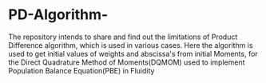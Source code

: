 # PD-Algorithm-
The repository intends to share and find out the limitations of Product Difference algorithm, which is used in various cases. Here the algorithm is used to get initial values of weights and abscissa's from initial Moments, for the Direct Quadrature Method of Moments(DQMOM) used to implement Population Balance Equation(PBE) in Fluidity 
